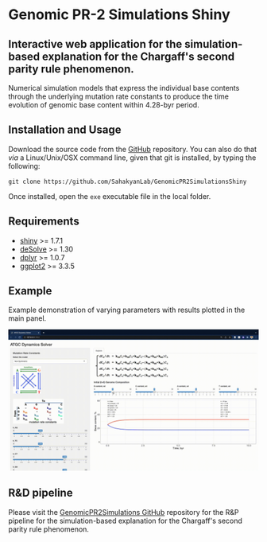 # Genomic PR-2 Simulations Shiny

## Interactive web application for the simulation-based explanation for the Chargaff's second parity rule phenomenon.

Numerical simulation models that express the individual base contents through the underlying mutation rate constants to produce the time evolution of genomic base content within 4.28-byr period.

## Installation and Usage

Download the source code from the [GitHub](https://github.com/SahakyanLab/GenomicPR2SimulationsShiny) repository. You can also do that *via* a Linux/Unix/OSX command line, given that git is installed, by typing the following:

```
git clone https://github.com/SahakyanLab/GenomicPR2SimulationsShiny
```

Once installed, open the `exe` executable file in the local folder.

## Requirements

* [shiny](https://cran.r-project.org/web/packages/shiny/index.html) >= 1.7.1
* [deSolve](https://cran.r-project.org/web/packages/deSolve/index.html) >= 1.30
* [dplyr](https://cran.r-project.org/web/packages/dplyr/index.html) >= 1.0.7
* [ggplot2](https://cran.r-project.org/web/packages/ggplot2/index.html) >= 3.3.5

## Example

Example demonstration of varying parameters with results plotted in the main panel.

![Demo](pic/example_1.gif)

## R&D pipeline

Please visit the [GenomicPR2Simulations GitHub](https://github.com/SahakyanLab/GenomicPR2Simulations) repository for the R&P pipeline for the simulation-based explanation for the Chargaff's second parity rule phenomenon.